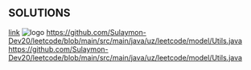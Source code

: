 ## SOLUTIONS
<a href="src/main/java/uz/leetcode/model/Utils.java">link</a>
![logo](https://github.com/libgit2/libgit2sharp/raw/master/square-logo.png)
https://github.com/Sulaymon-Dev20/leetcode/blob/main/src/main/java/uz/leetcode/model/Utils.java
https://github.com/Sulaymon-Dev20/leetcode/blob/main/src/main/java/uz/leetcode/model/Utils.java
